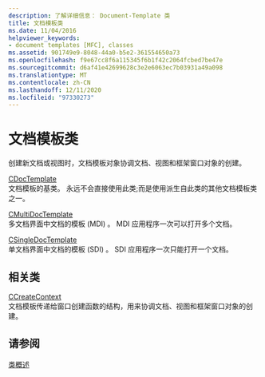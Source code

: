 ```yaml
---
description: 了解详细信息： Document-Template 类
title: 文档模板类
ms.date: 11/04/2016
helpviewer_keywords:
- document templates [MFC], classes
ms.assetid: 901749e9-8048-44a0-b5e2-361554650a73
ms.openlocfilehash: f9e67cc8f6a115345f6b1f42c2064fcbed7be47e
ms.sourcegitcommit: d6af41e42699628c3e2e6063ec7b03931a49a098
ms.translationtype: MT
ms.contentlocale: zh-CN
ms.lasthandoff: 12/11/2020
ms.locfileid: "97330273"
---
```

# <a name="document-template-classes"></a>文档模板类

创建新文档或视图时，文档模板对象协调文档、视图和框架窗口对象的创建。

[CDocTemplate](reference/cdoctemplate-class.md)<br/>
文档模板的基类。 永远不会直接使用此类;而是使用派生自此类的其他文档模板类之一。

[CMultiDocTemplate](reference/cmultidoctemplate-class.md)<br/>
多文档界面中文档的模板 (MDI) 。 MDI 应用程序一次可以打开多个文档。

[CSingleDocTemplate](reference/csingledoctemplate-class.md)<br/>
单文档界面中文档的模板 (SDI) 。 SDI 应用程序一次只能打开一个文档。

## <a name="related-class"></a>相关类

[CCreateContext](reference/ccreatecontext-structure.md)<br/>
文档模板传递给窗口创建函数的结构，用来协调文档、视图和框架窗口对象的创建。

## <a name="see-also"></a>请参阅

[类概述](class-library-overview.md)
